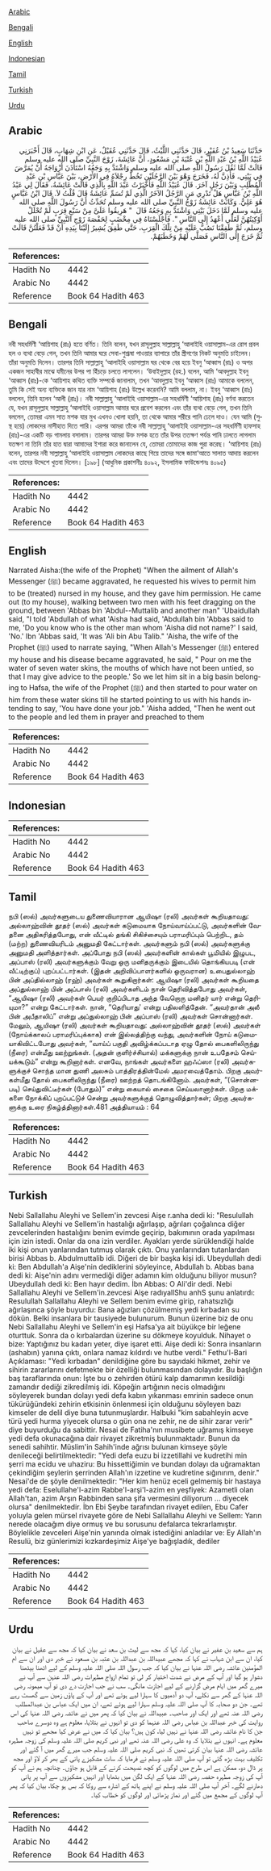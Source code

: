 [Arabic](#arabic)

[Bengali](#bengali)

[English](#english)

[Indonesian](#indonesian)

[Tamil](#tamil)

[Turkish](#turkish)

[Urdu](#urdu)

## Arabic


<div dir="rtl" lang="ar" style={{fontSize:'larger',backgroundColor:'#f8f9fa',padding:20}}>
حَدَّثَنَا سَعِيدُ بْنُ عُفَيْرٍ، قَالَ حَدَّثَنِي اللَّيْثُ، قَالَ حَدَّثَنِي عُقَيْلٌ، عَنِ ابْنِ شِهَابٍ، قَالَ أَخْبَرَنِي عُبَيْدُ اللَّهِ بْنُ عَبْدِ اللَّهِ بْنِ عُتْبَةَ بْنِ مَسْعُودٍ، أَنَّ عَائِشَةَ، زَوْجَ النَّبِيِّ صلى الله عليه وسلم قَالَتْ لَمَّا ثَقُلَ رَسُولُ اللَّهِ صلى الله عليه وسلم وَاشْتَدَّ بِهِ وَجَعُهُ اسْتَأْذَنَ أَزْوَاجَهُ أَنْ يُمَرَّضَ فِي بَيْتِي، فَأَذِنَّ لَهُ، فَخَرَجَ وَهْوَ بَيْنَ الرَّجُلَيْنِ تَخُطُّ رِجْلاَهُ فِي الأَرْضِ، بَيْنَ عَبَّاسِ بْنِ عَبْدِ الْمُطَّلِبِ وَبَيْنَ رَجُلٍ آخَرَ‏.‏ قَالَ عُبَيْدُ اللَّهِ فَأَخْبَرْتُ عَبْدَ اللَّهِ بِالَّذِي قَالَتْ عَائِشَةُ، فَقَالَ لِي عَبْدُ اللَّهِ بْنُ عَبَّاسٍ هَلْ تَدْرِي مَنِ الرَّجُلُ الآخَرُ الَّذِي لَمْ تُسَمِّ عَائِشَةُ قَالَ قُلْتُ لاَ‏.‏ قَالَ ابْنُ عَبَّاسٍ هُوَ عَلِيٌّ‏.‏ وَكَانَتْ عَائِشَةُ زَوْجُ النَّبِيِّ صلى الله عليه وسلم تُحَدِّثُ أَنَّ رَسُولَ اللَّهِ صلى الله عليه وسلم لَمَّا دَخَلَ بَيْتِي وَاشْتَدَّ بِهِ وَجَعُهُ قَالَ ‏ "‏ هَرِيقُوا عَلَىَّ مِنْ سَبْعِ قِرَبٍ لَمْ تُحْلَلْ أَوْكِيَتُهُنَّ لَعَلِّي أَعْهَدُ إِلَى النَّاسِ ‏"‏‏.‏ فَأَجْلَسْنَاهُ فِي مِخْضَبٍ لِحَفْصَةَ زَوْجِ النَّبِيِّ صلى الله عليه وسلم، ثُمَّ طَفِقْنَا نَصُبُّ عَلَيْهِ مِنْ تِلْكَ الْقِرَبِ، حَتَّى طَفِقَ يُشِيرُ إِلَيْنَا بِيَدِهِ أَنْ قَدْ فَعَلْتُنَّ قَالَتْ ثُمَّ خَرَجَ إِلَى النَّاسِ فَصَلَّى لَهُمْ وَخَطَبَهُمْ‏.‏
</div>
<div style={{backgroundColor:'#f8f9fa',padding:20, marginBottom: 10}}><table> <thead> <tr> <th>References:</th> <th></th> </tr> </thead> <tbody><tr><td>Hadith No</td><td>4442</td></tr><tr><td>Arabic No</td><td>4442</td></tr><tr><td>Reference</td><td>Book 64 Hadith 463</td></tr></tbody></table></div>

## Bengali


<div dir="ltr" lang="bn" style={{fontSize:'larger',backgroundColor:'#f8f9fa',padding:20}}>
নবী সহধর্মিণী ‘আয়িশাহ (রাঃ) হতে বর্ণিত। তিনি বলেন, যখন রাসূলুল্লাহ সাল্লাল্লাহু ‘আলাইহি ওয়াসাল্লাম-এর রোগ প্রবল হল ও ব্যথা বেড়ে গেল, তখন তিনি আমার ঘরে সেবা-শুশ্রূষা পাওয়ার ব্যাপারে তাঁর স্ত্রীগণের নিকট অনুমতি চাইলেন। তাঁরা অনুমতি দিলেন। তারপর তিনি সাল্লাল্লাহু ‘আলাইহি ওয়াসাল্লাম ঘর থেকে বের হয়ে ইবনু ‘আব্বাস (রাঃ) ও অপর একজন সাহাবীর মাঝে যমীনের উপর পা হিঁচড়ে চলতে লাগলেন। ‘উবাইদুল্লাহ (রহ.) বলেন, আমি ‘আবদুল্লাহ ইবনু ‘আব্বাস (রাঃ)-কে ‘আয়িশাহ কথিত ব্যক্তি সম্পর্কে জানালাম, তখন ‘আবদুল্লাহ ইবনু ‘আব্বাস (রাঃ) আমাকে বললেন, তুমি কি সেই অন্য ব্যক্তিকে জান যার নাম ‘আয়িশাহ (রাঃ) উল্লেখ করেননি? আমি বললাম, না। ইবনু ‘আব্বাস (রাঃ) বললেন, তিনি হলেন ‘আলী (রাঃ)। নবী সাল্লাল্লাহু ‘আলাইহি ওয়াসাল্লাম-এর সহধর্মিণী ‘আয়িশাহ (রাঃ) বর্ণনা করতেন যে, যখন রাসূলুল্লাহ সাল্লাল্লাহু ‘আলাইহি ওয়াসাল্লাম আমার ঘরে প্রবেশ করলেন এবং তাঁর ব্যথা বেড়ে গেল, তখন তিনি বললেন, তোমরা এমন সাত মশক যার মুখ এখনও খোলা হয়নি, তা থেকে আমার শরীরে পানি ঢেলে দাও। যেন আমি (সুস্থ হয়ে) লোকদের নাসীহাত দিতে পারি। এরপর আমরা তাঁকে নবী সাল্লাল্লাহু ‘আলাইহি ওয়াসাল্লাম-এর সহধর্মিণী হাফসাহ (রাঃ)-এর একটি বড় গামলায় বসালাম। তারপর আমরা উক্ত মশক হতে তাঁর উপর ততক্ষণ পর্যন্ত পানি ঢালতে লাগলাম যতক্ষণ না তিনি তাঁর হাত দ্বারা আমাদের ইশারা করে জানালেন যে, তোমরা তোমাদের কাজ পুরা করেছ। ‘আয়িশাহ (রাঃ) বলেন, তারপর নবী সাল্লাল্লাহু ‘আলাইহি ওয়াসাল্লাম লোকদের কাছে গিয়ে তাদের সঙ্গে জামা‘আতে সালাত আদায় করলেন এবং তাদের উদ্দেশে খুতবা দিলেন। [১৯৮] (আধুনিক প্রকাশনীঃ ৪০৯২, ইসলামিক ফাউন্ডেশনঃ ৪০৯৫)
</div>
<div style={{backgroundColor:'#f8f9fa',padding:20, marginBottom: 10}}><table> <thead> <tr> <th>References:</th> <th></th> </tr> </thead> <tbody><tr><td>Hadith No</td><td>4442</td></tr><tr><td>Arabic No</td><td>4442</td></tr><tr><td>Reference</td><td>Book 64 Hadith 463</td></tr></tbody></table></div>

## English


<div dir="ltr" lang="en" style={{fontSize:'larger',backgroundColor:'#f8f9fa',padding:20}}>
Narrated Aisha:(the wife of the Prophet) "When the ailment of Allah's Messenger (ﷺ) became aggravated, he requested his wives to permit him to be (treated) nursed in my house, and they gave him permission. He came out (to my house), walking between two men with his feet dragging on the ground, between 'Abbas bin 'Abdul--Muttalib and another man" 'Ubaidullah said, "I told 'Abdullah of what 'Aisha had said, 'Abdullah bin 'Abbas said to me, 'Do you know who is the other man whom 'Aisha did not name?' I said, 'No.' Ibn 'Abbas said, 'It was 'Ali bin Abu Talib." 'Aisha, the wife of the Prophet (ﷺ) used to narrate saying, "When Allah's Messenger (ﷺ) entered my house and his disease became aggravated, he said, " Pour on me the water of seven water skins, the mouths of which have not been untied, so that I may give advice to the people.' So we let him sit in a big basin belonging to Hafsa, the wife of the Prophet (ﷺ) and then started to pour water on him from these water skins till he started pointing to us with his hands intending to say, 'You have done your job." 'Aisha added, "Then he went out to the people and led them in prayer and preached to them
</div>
<div style={{backgroundColor:'#f8f9fa',padding:20, marginBottom: 10}}><table> <thead> <tr> <th>References:</th> <th></th> </tr> </thead> <tbody><tr><td>Hadith No</td><td>4442</td></tr><tr><td>Arabic No</td><td>4442</td></tr><tr><td>Reference</td><td>Book 64 Hadith 463</td></tr></tbody></table></div>

## Indonesian


<div dir="ltr" lang="id" style={{fontSize:'larger',backgroundColor:'#f8f9fa',padding:20}}>

</div>
<div style={{backgroundColor:'#f8f9fa',padding:20, marginBottom: 10}}><table> <thead> <tr> <th>References:</th> <th></th> </tr> </thead> <tbody><tr><td>Hadith No</td><td>4442</td></tr><tr><td>Arabic No</td><td>4442</td></tr><tr><td>Reference</td><td>Book 64 Hadith 463</td></tr></tbody></table></div>

## Tamil


<div dir="ltr" lang="ta" style={{fontSize:'larger',backgroundColor:'#f8f9fa',padding:20}}>
நபி (ஸல்) அவர்களுடைய துணைவியாரான ஆயிஷா (ரலி) அவர்கள் கூறியதாவது: அல்லாஹ்வின் தூதர் (ஸல்) அவர்கள் கடுமையாக நோய்வாய்ப்பட்டு, அவர்களின் வேதனை அதிகரித்தபோது, என் வீட்டில் தங்கி சிகிச்சையும் பராமரிப்பும் பெற்றிட, தம் (மற்ற) துணைவியரிடம் அனுமதி கேட்டார்கள். அவர்களும் நபி (ஸல்) அவர்களுக்கு அனுமதி அளித்தார்கள். அப்போது நபி (ஸல்) அவர்களின் கால்கள் பூமியில் இழுபட, அப்பாஸ் (ரலி) அவர்களுக்கும் வேறு ஒரு மனிதருக்கும் இடையில் தொங்கியபடி (என் வீட்டிற்குப்) புறப்பட்டார்கள். (இதன் அறிவிப்பாளர்களில் ஒருவரான) உபைதுல்லாஹ் பின் அப்தில்லாஹ் (ரஹ்) அவர்கள் கூறுகிறார்கள்: ஆயிஷா (ரலி) அவர்கள் கூறியதை அப்துல்லாஹ் பின் அப்பாஸ் (ரலி) அவர்களிடம் நான் தெரிவித்தபோது அவர்கள், “ஆயிஷா (ரலி) அவர்கள் பெயர் குறிப்பிடாத அந்த வேறொரு மனிதர் யார் என்று தெரியுமா?” என்று கேட்டார்கள். நான், “தெரியாது' என்று பதிலளித்தேன். “அவர்தான் அலீ பின் அபீதாலிப்” என்று அப்துல்லாஹ் பின் அப்பாஸ் (ரலி) அவர்கள் சொன்னார்கள். மேலும், ஆயிஷா (ரலி) அவர்கள் கூறியதாவது: அல்லாஹ்வின் தூதர் (ஸல்) அவர்கள் (நோய்க்காலப் பராமரிப்புக்காக) என் இல்லத்திற்கு வந்து, அவர்களின் நோய் கடுமையாகிவிட்டபோது அவர்கள், “வாய்ப் பகுதி அவிழ்க்கப்படாத ஏழு தோல் பைகளிலிருந்து (நீரை) என்மீது ஊற்றுங்கள். (அதன் குளிர்ச்சியால்) மக்களுக்கு நான் உபதேசம் செய்யக்கூடும்” என்று கூறினார்கள். எனவே, நாங்கள் அவர்களை ஹஃப்ஸா (ரலி) அவர்களுக்குச் சொந்த மான துணி அலசும் பாத்திரத்தின்மேல் அமரவைத்தோம். பிறகு அவர்கள்மீது தோல் பைகளிலிருந்து (நீரை) ஊற்றத் தொடங்கினோம். அவர்கள், “(சொன்னபடி) செய்துவிட்டீர்கள் (போதும்)” என்று கையால் சைகை செய்யலானார்கள். பிறகு மக்களை நோக்கிப் புறப்பட்டுச் சென்று அவர்களுக்குத் தொழுவித்தார்கள்; பிறகு அவர்களுக்கு உரை நிகழ்த்தினார்கள்.481 அத்தியாயம் : 64
</div>
<div style={{backgroundColor:'#f8f9fa',padding:20, marginBottom: 10}}><table> <thead> <tr> <th>References:</th> <th></th> </tr> </thead> <tbody><tr><td>Hadith No</td><td>4442</td></tr><tr><td>Arabic No</td><td>4442</td></tr><tr><td>Reference</td><td>Book 64 Hadith 463</td></tr></tbody></table></div>

## Turkish


<div dir="ltr" lang="tr" style={{fontSize:'larger',backgroundColor:'#f8f9fa',padding:20}}>
Nebi Sallallahu Aleyhi ve Sellem'in zevcesi Aişe r.anha dedi ki: "Resulullah Sallallahu Aleyhi ve Sellem'in hastalığı ağırlaşıp, ağrıları çoğalınca diğer zevcelerinden hastalığını benim evimde geçirip, bakımının orada yapılması için izin istedi. Onlar da ona izin verdiler. Ayakları yerde sürüklendiği halde iki kişi onun yanlarından tutmuş olarak çıktı. Onu yanlarından tutanlardan birisi Abbas b. Abdulmuttalib idi. Diğeri de bir başka kişi idi. Ubeydullah dedi ki: Ben Abdullah'a Aişe'nin dediklerini söyleyince, Abdullah b. Abbas bana dedi ki: Aişe'nin adını vermediği diğer adamın kim olduğunu biliyor musun? Ubeydullah dedi ki: Ben hayır dedim. İbn Abbas: O Ali'dir dedi. Nebi Sallallahu Aleyhi ve Sellem'in.zevcesi Aişe radıyallShu anhS şunu anlatırdı: Resulullah Sallallahu Aleyhi ve Sellem benim evime girip, rahatsızlığı ağırlaşınca şöyle buyurdu: Bana ağızları çözülmemiş yedi kırbadan su dökün. Belki insanlara bir tausiyede bulunurum. Bunun üzerine biz de onu Nebi Sallallahu Aleyhi ve Sellem'in eşi Hafsa'ya ait büyükçe bir leğene oturttuk. Sonra da o kırbalardan üzerine su dökmeye koyulduk. Nihayet o bize: Yaptığınız bu kadarı yeter, diye işaret etti. Aişe dedi ki: Sonra insanların (ashabın) yanına çıktı, onlara namaz kıldırdı ve hutbe verdi." Fethu'l-Bari Açıklaması: "Yedi kırbadan" denildiğine göre bu sayıdaki hikmet, zehir ve sihirin zararlarını defetmekte bir özelliği bulunmasından dolayıdır. Bu başlığın baş taraflarında onun: İşte bu o zehirden ötürü kalp damarımın kesildiği zamandır dediği zikrediImiş idi. Köpeğin artığının necis olmadığını söyleyerek bundan dolayı yedi defa kabın yıkanması emrinin sadece onun tükürüğündeki zehirin etkisinin önlenmesi için olduğunu söyleyen bazı kimseler de delil diye buna tutunmuşlardır. Halbuki "kim sabahleyin acve türü yedi hurma yiyecek olursa o gün ona ne zehir, ne de sihir zarar verir" diye buyurduğu da sabittir. Nesai de Fatiha'nın musibete uğramış kimseye yedi defa okunacağına dair rivayet zikretmiş bulunmaktadır. Bunun da senedi sahihtir. Müslim'in Sahih'inde ağrısı bulunan kimseye şöyle denileceği belirtilmektedir: "Yedi defa euzu bi izzetillahi ve kudretihi min şerri ma ecidu ve uhaziru: Bu hissettiğimin ve bundan dolayı da uğramaktan çekindiğim şeylerin şerrinden Allah'ın izzetine ve kudretine sığınırım, denir." Nesai'de de şöyle denilmektedir: "Her kim henüz eceli gelmemiş bir hastaya yedi defa: Eselullahe'l-azim Rabbe'l-arşi'l-azim en yeşfiyek: Azametli olan Allah'tan, azim Arşın Rabbinden sana şifa vermesini diliyorum ... diyecek olursa" denilmektedir. İbn Ebi Şeybe tarafından rivayet edilen, Ebu Cafer yoluyla gelen mürsel rivayete göre de Nebi Sallallahu Aleyhi ve Sellem: Yarın nerede olacağım diye ormuş ve bu sorusunu defalarca tekrarlamıştır. Böylelikle zevceleri Aişe'nin yanında olmak istediğini anladılar ve: Ey Allah'ın Resulü, biz günlerimizi kızkardeşimiz Aişe'ye bağışladık, dediler
</div>
<div style={{backgroundColor:'#f8f9fa',padding:20, marginBottom: 10}}><table> <thead> <tr> <th>References:</th> <th></th> </tr> </thead> <tbody><tr><td>Hadith No</td><td>4442</td></tr><tr><td>Arabic No</td><td>4442</td></tr><tr><td>Reference</td><td>Book 64 Hadith 463</td></tr></tbody></table></div>

## Urdu


<div dir="rtl" lang="ur" style={{fontSize:'larger',backgroundColor:'#f8f9fa',padding:20}}>
ہم سے سعید بن عفیر نے بیان کیا، کہا کہ مجھ سے لیث بن سعد نے بیان کیا کہ مجھ سے عقیل نے بیان کیا، ان سے ابن شہاب نے کہا کہ مجھے عبیداللہ بن عبداللہ بن عتبہ بن مسعود نے خبر دی اور ان سے ام المؤمنین عائشہ رضی اللہ عنہا نے بیان کیا کہ جب رسول اللہ صلی اللہ علیہ وسلم کے لیے اٹھنا بیٹھنا دشوار ہو گیا اور آپ کے مرض نے شدت اختیار کر لی تو تمام ازواج مطہرات رضی اللہ عنہن سے آپ نے میرے گھر میں ایام مرض گزارنے کے لیے اجازت مانگی۔ سب نے جب اجازت دے دی تو آپ میمونہ رضی اللہ عنہا کے گھر سے نکلے، آپ دو آدمیوں کا سہارا لیے ہوئے تھے اور آپ کے پاؤں زمین سے گھسٹ رہے تھے۔ جن دو صحابہ کا آپ صلی اللہ علیہ وسلم سہارا لیے ہوئے تھے، ان میں ایک عباس بن عبدالمطلب رضی اللہ عنہ تھے اور ایک اور صاحب۔ عبیداللہ نے بیان کیا کہ پھر میں نے عائشہ رضی اللہ عنہا کی اس روایت کی خبر عبداللہ بن عباس رضی اللہ عنہما کو دی تو انہوں نے بتلایا، معلوم ہے وہ دوسرے صاحب جن کا نام عائشہ رضی اللہ عنہا نے نہیں لیا، کون ہیں؟ بیان کیا کہ میں نے عرض کیا مجھے تو نہیں معلوم ہے۔ انہوں نے بتلایا کہ وہ علی رضی اللہ عنہ تھے اور نبی کریم صلی اللہ علیہ وسلم کی زوجہ مطہرہ عائشہ رضی اللہ عنہا بیان کرتی تھیں کہ نبی کریم صلی اللہ علیہ وسلم جب میرے گھر میں آ گئے اور تکلیف بہت بڑھ گئی تو آپ صلی اللہ علیہ وسلم نے فرمایا کہ سات مشکیزے پانی کے بھر کر لاؤ اور مجھ پر ڈال دو، ممکن ہے اس طرح میں لوگوں کو کچھ نصیحت کرنے کے قابل ہو جاؤں۔ چنانچہ ہم نے آپ کو آپ کی زوجہ مطہرہ حفصہ رضی اللہ عنہا کے ایک لگن میں بٹھایا اور انہیں مشکیزوں سے آپ پر پانی دھارنے لگے۔ آخر آپ صلی اللہ علیہ وسلم نے اپنے ہاتھ کے اشارہ سے روکا کہ بس ہو چکا، بیان کیا کہ پھر آپ لوگوں کے مجمع میں گئے اور نماز پڑھائی اور لوگوں کو خطاب کیا۔
</div>
<div style={{backgroundColor:'#f8f9fa',padding:20, marginBottom: 10}}><table> <thead> <tr> <th>References:</th> <th></th> </tr> </thead> <tbody><tr><td>Hadith No</td><td>4442</td></tr><tr><td>Arabic No</td><td>4442</td></tr><tr><td>Reference</td><td>Book 64 Hadith 463</td></tr></tbody></table></div>